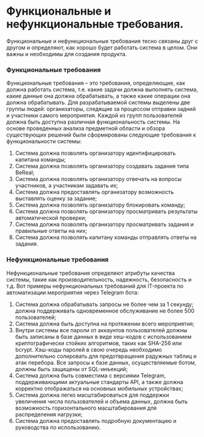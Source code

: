 # Функциональные и нефункциональные требования.  
Функциональные и нефункциональные требования тесно связаны друг с другом и определяют, как хорошо будет работать система в целом. Они важны и необходимы для создания продукта.
### Функциональные требования
Функциональные требования – это требования, определяющие, как должна работать система, т.е. какие задачи должна выполнять система, какие данные она должна обрабатывать, а также какие операции она должна обрабатывать.
Для разрабатываемой системы выделены две группы людей: организаторы, следящие за процессом отправки задний и участники самого мероприятия. Каждой из групп пользователей должна быть доступна различная функциональность системы. На основе проведенных анализа предметной области и обзора существующих решений были сформированы следующие требования к функциональности системы:
1. Система должна позволять организатору идентифицировать капитана команды;
2. Система должна позволять организатору создавать задания типа BeReal;
3. Система должна позволять организатору отвечать на вопросы участников, а участникам задавать их;
4. Система должна предоставлять организатору возможность выставлять оценку за задание;
5. Система должна позволять организатору блокировать команду;
6. Система должна позволять организатору просматривать результаты автоматической проверки;
7. Система должна позволять организатору просматривать задания и правильные ответы на них;
8. Система должна позволять капитану команды отправлять ответы на задания.

### Нефункциональные требования
Нефункциональные требования определяют атрибуты качества системы, такие как производительность, надежность, безопасность и т.д. Вот примеры нефункциональных требований для IT-проекта по автоматизации мероприятия через Telegram бота:
1. Система должна обрабатывать запросы не более чем за 1 секунду; должна поддерживать одновременное обслуживание не более 500 пользователей;
2. Система должна быть доступна на протяжении всего мероприятия;
3. Внутри системы все пароли от аккаунтов пользователей должны быть записаны в базе данных в виде хеш-кодов с использованием криптографически стойких алгоритмов, таких как SHA-256 или bcrypt. Хэш-коды паролей в свою очередь необходимо дополнительно солировать для предотвращения радужных таблиц и атак перебора. Все запросы к базе данных, осуществляемые ботом, должны быть защищены от SQL-инъекций;
4. Система должна быть совместима с версиями Telegram, поддерживающими актуальные стандарты API, а также должна корректно отображаться на основных мобильных устройствах;
5. Система должна легко масштабироваться для поддержки увеличения числа пользователей и объема данных, должна быть возможность горизонтального масштабирования для распределения нагрузки;
6. Система должна предоставлять подробную документацию и руководства по использованию.
